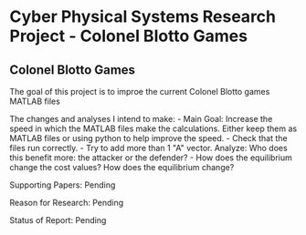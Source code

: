 # Cyber Physical Systems Research Project - Colonel Blotto Games

## Colonel Blotto Games

The goal of this project is to improe the current Colonel Blotto games MATLAB files

The changes and analyses I intend to make:
    - Main Goal: Increase the speed in which the MATLAB files make the calculations. Either keep them as MATLAB files or using python to help improve the speed.
    - Check that the files run correctly.
    - Try to add more than 1 "A" vector. Analyze: Who does this benefit more: the attacker or the defender?
    - How does the equilibrium change the cost values? How does the equilibrium change?

Supporting Papers: Pending

Reason for Research: Pending

Status of Report: Pending
